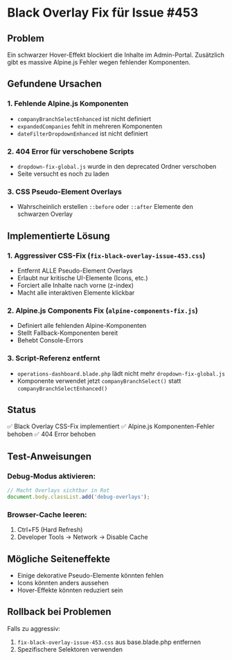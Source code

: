 # Black Overlay Fix für Issue #453

## Problem
Ein schwarzer Hover-Effekt blockiert die Inhalte im Admin-Portal. Zusätzlich gibt es massive Alpine.js Fehler wegen fehlender Komponenten.

## Gefundene Ursachen

### 1. **Fehlende Alpine.js Komponenten**
- `companyBranchSelectEnhanced` ist nicht definiert
- `expandedCompanies` fehlt in mehreren Komponenten
- `dateFilterDropdownEnhanced` ist nicht definiert

### 2. **404 Error für verschobene Scripts**
- `dropdown-fix-global.js` wurde in den deprecated Ordner verschoben
- Seite versucht es noch zu laden

### 3. **CSS Pseudo-Element Overlays**
- Wahrscheinlich erstellen `::before` oder `::after` Elemente den schwarzen Overlay

## Implementierte Lösung

### 1. **Aggressiver CSS-Fix** (`fix-black-overlay-issue-453.css`)
- Entfernt ALLE Pseudo-Element Overlays
- Erlaubt nur kritische UI-Elemente (Icons, etc.)
- Forciert alle Inhalte nach vorne (z-index)
- Macht alle interaktiven Elemente klickbar

### 2. **Alpine.js Components Fix** (`alpine-components-fix.js`)
- Definiert alle fehlenden Alpine-Komponenten
- Stellt Fallback-Komponenten bereit
- Behebt Console-Errors

### 3. **Script-Referenz entfernt**
- `operations-dashboard.blade.php` lädt nicht mehr `dropdown-fix-global.js`
- Komponente verwendet jetzt `companyBranchSelect()` statt `companyBranchSelectEnhanced()`

## Status
✅ Black Overlay CSS-Fix implementiert
✅ Alpine.js Komponenten-Fehler behoben
✅ 404 Error behoben

## Test-Anweisungen

### Debug-Modus aktivieren:
```javascript
// Macht Overlays sichtbar in Rot
document.body.classList.add('debug-overlays');
```

### Browser-Cache leeren:
1. Ctrl+F5 (Hard Refresh)
2. Developer Tools → Network → Disable Cache

## Mögliche Seiteneffekte
- Einige dekorative Pseudo-Elemente könnten fehlen
- Icons könnten anders aussehen
- Hover-Effekte könnten reduziert sein

## Rollback bei Problemen
Falls zu aggressiv:
1. `fix-black-overlay-issue-453.css` aus base.blade.php entfernen
2. Spezifischere Selektoren verwenden